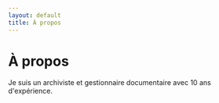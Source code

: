 ```yaml
---
layout: default
title: À propos
---
```


# À propos
Je suis un archiviste et gestionnaire documentaire avec 10 ans d'expérience.
